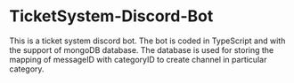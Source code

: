 # TicketSystem-Discord-Bot

This is a ticket system discord bot. The bot is coded in TypeScript and with the support of mongoDB database.
The database is used for storing the mapping of messageID with categoryID to create channel in particular category.
